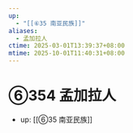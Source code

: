 ```yaml
---
up:
  - "[[⑥35 南亚民族]]"
aliases:
  - 孟加拉人
ctime: 2025-03-01T13:39:37+08:00
mtime: 2025-10-01T11:40:31+08:00
---
```


# ⑥354 孟加拉人

- up: [[⑥35 南亚民族]]
